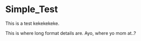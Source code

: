 # Simple_Test
This is a test kekekekeke.

This is where long format details are.
Ayo, where yo mom at..?
